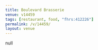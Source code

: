 ```yaml
---
title: Boulevard Brasserie
venue: v14459
tags: [restaurant, food, "fhrs:412226"]
permalink: /v/14459/
layout: venue
---
```

null